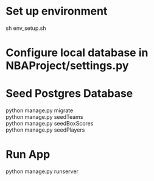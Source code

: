 # Set up environment
sh env_setup.sh

# Configure local database in NBAProject/settings.py

# Seed Postgres Database
python manage.py migrate\
python manage.py seedTeams\
python manage.py seedBoxScores\
python manage.py seedPlayers

# Run App
python manage.py runserver
